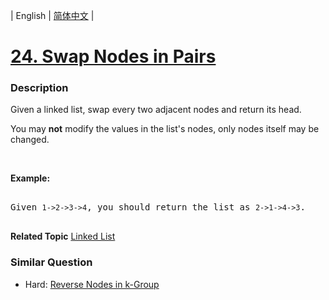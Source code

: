 | English | [简体中文](README.md) |

# [24. Swap Nodes in Pairs](https://leetcode-cn.com/problems/swap-nodes-in-pairs)
 ### Description
<p>Given a&nbsp;linked list, swap every two adjacent nodes and return its head.</p>

<p>You may <strong>not</strong> modify the values in the list&#39;s nodes, only nodes itself may be changed.</p>

<p>&nbsp;</p>

<p><strong>Example:</strong></p>

<pre>
Given <code>1-&gt;2-&gt;3-&gt;4</code>, you should return the list as <code>2-&gt;1-&gt;4-&gt;3</code>.
</pre>

**Related Topic**  [Linked List](https://leetcode-cn.com/tag/linked-list) 

### Similar Question
 - Hard:	[Reverse Nodes in k-Group](https://leetcode-cn.com/problems/reverse-nodes-in-k-group) 

